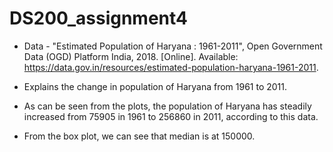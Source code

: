 # DS200_assignment4
* Data - "Estimated Population of Haryana : 1961-2011", Open Government Data (OGD) Platform India, 2018. [Online]. Available: https://data.gov.in/resources/estimated-population-haryana-1961-2011.

* Explains the change in population of Haryana from 1961 to 2011.

* As can be seen from the plots, the population of Haryana has steadily increased from 75905 in 1961 to 256860 in 2011, according to this data.

* From the box plot, we can see that median is at 150000.
